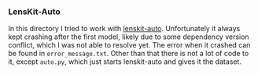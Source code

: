 ### LensKit-Auto

In this directory I tried to work with [lenskit-auto](https://github.com/ISG-Siegen/lenskit-auto). Unfortunately it always kept crashing after the first model, likely due to some dependency version conflict, which I was not able to resolve yet. The error when it crashed can be found in `error_message.txt`. Other than that there is not a lot of code to it, except `auto.py`, which just starts lenskit-auto and gives it the dataset.